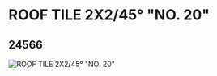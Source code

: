 # ROOF TILE 2X2/45° "NO. 20"
## 24566
![ROOF TILE 2X2/45° "NO. 20"](https://lc-www-live-s.legocdn.com/media/bricks/5/2/6133260.jpg)